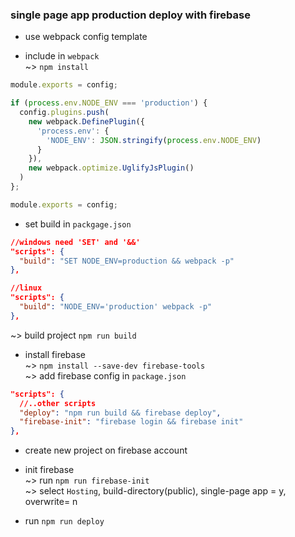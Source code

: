 ### single page app production deploy with firebase   
* use webpack config template  

* include in `webpack`  
~> `npm install`  
```js
module.exports = config;

if (process.env.NODE_ENV === 'production') {
  config.plugins.push(
    new webpack.DefinePlugin({
      'process.env': {
        'NODE_ENV': JSON.stringify(process.env.NODE_ENV)
      }
    }),
    new webpack.optimize.UglifyJsPlugin()
  )
};

module.exports = config;
```

* set build in `packgage.json`  
```json
//windows need 'SET' and '&&'
"scripts": {
  "build": "SET NODE_ENV=production && webpack -p"
},

//linux
"scripts": {
  "build": "NODE_ENV='production' webpack -p"
},
```
~> build project `npm run build`  

* install firebase  
~> `npm install --save-dev firebase-tools`  
~> add firebase config in `package.json`  
```json
"scripts": {
  //..other scripts
  "deploy": "npm run build && firebase deploy",
  "firebase-init": "firebase login && firebase init"
},
```

* create new project on firebase account  

* init firebase  
~> run `npm run firebase-init`  
~> select `Hosting`, build-directory(public), single-page app = y, overwrite= n  

* run `npm run deploy`